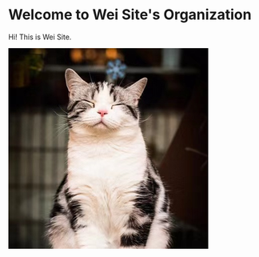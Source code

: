 # Welcome to Wei Site's Organization

Hi! This is Wei Site.

![avatar](https://github.com/gtb-2022-wei-site/.github/blob/8402a563bfd5456b82534051dbbee19f21e5a0a9/profile/assets/cat.jpg)

